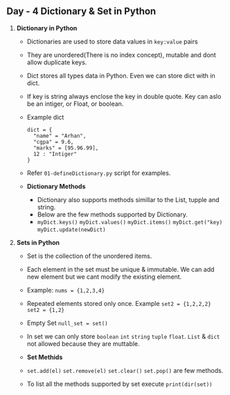 ## Day - 4 Dictionary & Set in Python

1. **Dictionary in Python**
   - Dictionaries are used to store data values in `key:value` pairs
   - They are unordered(There is no index concept), mutable and dont allow duplicate keys.
   - Dict stores all types data in Python. Even we can store dict with in dict.
   - If key is string always enclose the key in double quote. Key can aslo be an intiger, or Float, or boolean.
   - Example dict
     ```
     dict = {
       "name" = "Arhan",
       "cgpa" = 9.6,
       "marks" = [95.96.99],
       12 : "Intiger"
     }
     ```
   - Refer `01-defineDictionary.py` script for examples.
  
   - **Dictionary Methods**
     - Dictionary also supports methods simillar to the List, tupple and string.
     - Below are the few methods supported by Dictionary.
     - `myDict.keys()` `myDict.values()` `myDict.items()` `myDict.get("key)` `myDict.update(newDict)`
    
2. **Sets in Python**
   - Set is the collection of the unordered items.
   - Each element in the set must be unique & immutable. We can add new element but we cant modify the existing element.
   - Example: `nums = {1,2,3,4}`
   - Repeated elements stored only once. Example `set2 = {1,2,2,2}` `set2 = {1,2}`
   - Empty Set `null_set = set()`
   - In set we can only store `boolean` `int` `string` `tuple` `float`. `List` & `dict` not allowed because they are muttable.
  
   - **Set Methids**
   - `set.add(el)` `set.remove(el)` `set.clear()` `set.pop()` are few methods.
   - To list all the methods supported by set execute `print(dir(set))`
